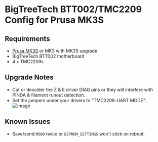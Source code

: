 # BigTreeTech BTT002/TMC2209 Config for Prusa MK3S

## Requirements
- [Prusa MK3S](https://www.prusa3d.com/original-prusa-i3-mk3/) or MK3 with MK3S upgrade
- BigTreeTech BTT002 motherboard
- 4 x TMC2209s

## Upgrade Notes
* Cut or desolder the Z & E driver DIAG pins or they will interfere with PINDA & filament runout detection.
* Set the jumpers under your drivers to "TMC2208-UART MODE":
![image](https://user-images.githubusercontent.com/13375512/74117621-24415000-4b6d-11ea-8811-f867e187ea0c.png)

## Known Issues
* Save/send `M500` twice or `EEPROM_SETTINGS` won't stick on reboot.
